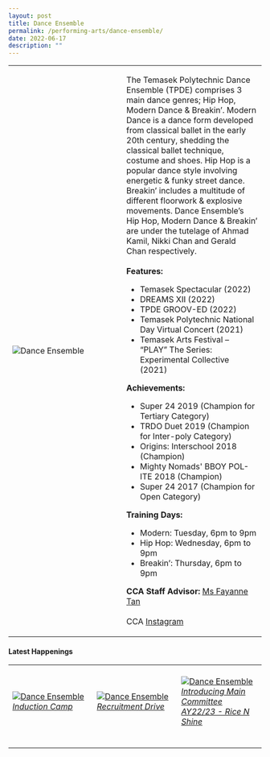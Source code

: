```yaml
---
layout: post
title: Dance Ensemble
permalink: /performing-arts/dance-ensemble/
date: 2022-06-17
description: ""
---
```

<div>
<table>
    <tr>
        <td style="width:45%"><image src="/images/Arts/DE.png" style="display:block;margin-left:auto;margin-right:auto;" alt="Dance Ensemble"></image></td>
        <td>
            <p>
                The Temasek Polytechnic Dance Ensemble (TPDE) comprises 3 main dance genres; Hip Hop, Modern Dance & Breakin’. Modern Dance is a dance form developed from classical ballet in the early 20th century, shedding the classical ballet technique, costume and shoes. Hip Hop is a popular dance style involving energetic & funky street dance. Breakin’ includes a multitude of different floorwork & explosive movements. Dance Ensemble’s Hip Hop, Modern Dance & Breakin’ are under the tutelage of Ahmad Kamil, Nikki Chan and Gerald Chan respectively.<br>
                <br>
							<b>Features:</b><br>
                <ul>
                <li>Temasek Spectacular (2022)</li>
                <li>DREAMS XII (2022)</li>
                <li>TPDE GROOV-ED (2022)</li>
                <li>Temasek Polytechnic National Day Virtual Concert (2021)</li>
                <li>Temasek Arts Festival – “PLAY” The Series: Experimental Collective (2021)</li>
                </ul>							
                <b>Achievements:</b><br>
                <ul>
                <li>Super 24 2019 (Champion for Tertiary Category)</li>
                <li>TRDO Duet 2019 (Champion for Inter-poly Category)</li>
                <li>Origins: Interschool 2018 (Champion)</li>
                <li>Mighty Nomads' BBOY POL-ITE 2018 (Champion)</li>
                <li>Super 24 2017 (Champion for Open Category)</li>
                </ul>
            </p>
            <p>
                <b>Training Days:</b><br>
                <ul>
                <li>Modern: Tuesday, 6pm to 9pm</li>
                <li>Hip Hop: Wednesday, 6pm to 9pm</li>
                <li>Breakin’: Thursday, 6pm to 9pm</li>
                </ul>
            </p>
            <p>
                <b>CCA Staff Advisor:</b> <a href="mailto:sokpeng@tp.edu.sg">Ms Fayanne Tan</a><br>
                <br>
                CCA <a href="https://www.instagram.com/tpdeofficial">Instagram</a>
            </p>
        </td>
    </tr>
</table>
</div>

#### Latest Happenings

<table>
    <tr>
        <td style="width:33%"><br>
            <a href="https://www.instagram.com/p/CeNkaevJlGe/">
                <image src="/images/Arts/DE_Induction Camp.png" style="display:block;margin-left:auto;margin-right:auto;" alt="Dance Ensemble">
                <h6 style="margin-top:0%">Induction Camp</h6>
                </image>
            </a>
        </td>
        <td style="width:33%"><br>
            <a href="https://www.instagram.com/p/Cc9hPUxp-dV/">
                <image src="/images/Arts/DE_Recruitment Drive.png" style="display:block;margin-left:auto;margin-right:auto;" alt="Dance Ensemble">
                <h6 style="margin-top:0%">Recruitment Drive</h6>
                </image>
            </a>
        </td>
        <td style="width:33%"><br>
            <a href="https://www.instagram.com/p/Cc76eMTJxD6/">
                <image src="/images/Arts/DE_Rice N Shine.png" style="display:block;margin-left:auto;margin-right:auto;" alt="Dance Ensemble">
                <h6 style="margin-top:0%">Introducing Main Committee AY22/23 - Rice N Shine</h6>    
                </image>
            </a>
        </td>
    </tr>
</table>